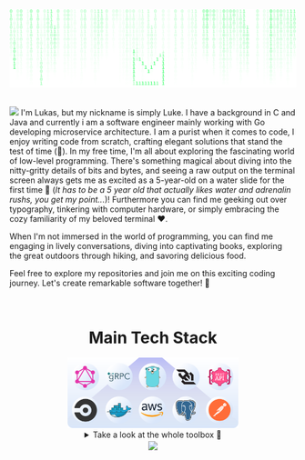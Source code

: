 <div align="center">
<img src="images/header.svg" alt="Header" />
</div>

<br>

![](https://svg-github-readme.vercel.app/api?type=animated_text&text="Hello"%20and%20"Welcome%20Stranger!"&color=00FF41&font_size=50&font_family=Open%20Sans)
I'm Lukas, but my nickname is simply Luke. I have a background in C and Java and currently i am a software engineer mainly working with Go developing microservice architecture. I am a purist when it comes to code, I enjoy writing code from scratch, crafting elegant solutions that stand the test of time (🤪).
In my free time, I'm all about exploring the fascinating world of low-level programming. There's something magical about diving into the nitty-gritty details of bits and bytes, and seeing a raw output on the terminal screen always gets me as excited as a 5-year-old on a water slide for the first time 🤩 (*It has to be a 5 year old that actually likes water and adrenalin rushs, you get my point...*)! Furthermore you can find me geeking out over typography, tinkering with computer hardware, or simply embracing the cozy familiarity of my beloved terminal ❤️.

When I'm not immersed in the world of programming, you can find me engaging in lively conversations, diving into captivating books, exploring the great outdoors through hiking, and savoring delicious food.

Feel free to explore my repositories and join me on this exciting coding journey. Let's create remarkable software together! 🚀

<br>

<div align="center">
<h1>Main Tech Stack</h1>
<div>
<img src="images/currenttechstack.svg" alt="Tech Stack" width="300px"/>
</div>

<details>
<summary>Take a look at the whole toolbox 🧰</summary>
<table>
<tr>
<td>Languages</td>
</tr>
<tr>
<td>
<a href="https://en.wikipedia.org/wiki/C_(programming_language)" title="C"><img src="https://github.com/get-icon/geticon/raw/master/icons/c.svg" alt="C" width="21px" height="21px"></a>
<a href="https://www.gnu.org/software/bash/" title="Bash"><img src="https://github.com/get-icon/geticon/raw/master/icons/bash.svg" alt="Bash" width="21px" height="21px"></a>
<a href="https://www.java.com/" title="Java"><img src="https://github.com/get-icon/geticon/raw/master/icons/java.svg" alt="Java" width="21px" height="21px"></a>
<a href="https://www.ruby-lang.org/" title="Ruby"><img src="https://github.com/get-icon/geticon/raw/master/icons/ruby.svg" alt="Ruby" width="21px" height="21px"></a>
<a href="https://developer.mozilla.org/en-US/docs/Web/JavaScript" title="JavaScript"><img src="https://github.com/get-icon/geticon/raw/master/icons/javascript.svg" alt="JavaScript" width="21px" height="21px"></a>
<a href="https://golang.org/" title="Go"><img src="https://github.com/get-icon/geticon/raw/master/icons/go.svg" alt="Go" width="21px" height="21px"></a>
<a href="https://www.lua.org/" title="Lua"><img src="https://github.com/get-icon/geticon/raw/master/icons/lua.svg" alt="Lua" width="21px" height="21px"></a>
<a href="https://ziglang.org" title="Zig"><img src="https://ziglang.org/zig-logo-light.svg" alt="Zig" width="21px" height="21px"></a>
<a href="https://www.w3.org/TR/html5/" title="HTML5"><img src="https://github.com/get-icon/geticon/raw/master/icons/html-5.svg" alt="HTML5" width="21px" height="21px"></a>
<a href="https://www.w3.org/TR/CSS/" title="CSS3"><img src="https://github.com/get-icon/geticon/raw/master/icons/css-3.svg" alt="CSS3" width="21px" height="21px"></a>
<a href="https://sass-lang.com/" title="Sass"><img src="https://github.com/get-icon/geticon/raw/master/icons/sass.svg" alt="Sass" width="21px" height="21px"></a>
<a href="https://daringfireball.net/projects/markdown/" title="Markdown"><img src="https://github.com/get-icon/geticon/raw/master/icons/markdown.svg" alt="Markdown" width="21px" height="21px"></a>
</td>
</tr>
  
<tr>
<td>AWS</td>
</tr>
<tr>
<td>
<a href="https://aws.amazon.com/s3/" title="AWS S3"><img src="https://github.com/get-icon/geticon/raw/master/icons/aws-s3.svg" alt="AWS S3" width="21px" height="21px"></a>
<a href="https://aws.amazon.com/dynamodb/" title="AWS DynamoDB"><img src="https://github.com/get-icon/geticon/raw/master/icons/aws-dynamodb.svg" alt="AWS DynamoDB" width="21px" height="21px"></a>
<a href="https://aws.amazon.com/rds/" title="AWS RDS"><img src="https://github.com/get-icon/geticon/raw/master/icons/aws-rds.svg" alt="AWS RDS" width="21px" height="21px"></a>
<a href="https://aws.amazon.com/sns/" title="AWS SNS"><img src="https://github.com/get-icon/geticon/raw/master/icons/aws-sns.svg" alt="AWS SNS" width="21px" height="21px"></a>
<a href="https://aws.amazon.com/sqs/" title="AWS SQS"><img src="https://github.com/get-icon/geticon/raw/master/icons/aws-sqs.svg" alt="AWS SQS" width="21px" height="21px"></a>
<a href="https://aws.amazon.com/lambda/" title="AWS Lambda"><img src="https://github.com/get-icon/geticon/raw/master/icons/aws-lambda.svg" alt="AWS Lambda" width="21px" height="21px"></a>
<a href="https://aws.amazon.com/cloudwatch/" title="AWS CloudWatch"><img src="https://github.com/get-icon/geticon/raw/master/icons/aws-cloudwatch.svg" alt="AWS CloudWatch" width="21px" height="21px"></a>
</td>
</tr>

<tr>
<td>Database</td>
</tr>
<tr>
<td>
<a href="https://www.postgresql.org/" title="PostgreSQL"><img src="https://github.com/get-icon/geticon/raw/master/icons/postgresql.svg" alt="PostgreSQL" width="21px" height="21px"></a>
<a href="https://dev.mysql.com/" title="MySQL"><img src="https://github.com/get-icon/geticon/raw/master/icons/mysql.svg" alt="MySQL" width="21px" height="21px"></a>
<a href="https://www.sqlite.org/" title="SQLite"><img src="https://github.com/get-icon/geticon/raw/master/icons/sqlite.svg" alt="SQLite" width="21px" height="21px"></a>
</td>
</tr>

<tr>
<td>Communication</td>
</tr>
<tr>
<td>
<a href="https://www.w3.org/2001/sw/wiki/REST" title="Rest"><img src="https://github.com/get-icon/geticon/raw/master/icons/rest.svg" alt="Rest" width="21px" height="21px"></a>
<a href="https://graphql.org/" title="GraphQL"><img src="https://github.com/get-icon/geticon/raw/master/icons/graphql.svg" alt="GraphQL" width="21px" height="21px"></a>
<a href="https://www.w3.org/TR/websockets/" title="WebSocket"><img src="https://github.com/get-icon/geticon/raw/master/icons/websocket.svg" alt="WebSocket" width="21px" height="21px"></a>
</td>
</tr>

<tr>
<td>UI/UX</td>
</tr>
<tr>
<td>
<a href="https://www.figma.com/" title="Figma"><img src="https://github.com/get-icon/geticon/raw/master/icons/figma.svg" alt="Figma" width="21px" height="21px"></a>
<a href="https://trello.com/" title="Trello"><img src="https://github.com/get-icon/geticon/raw/master/icons/trello.svg" alt="Trello" width="21px" height="21px"></a>
</td>
</tr>

<tr>
<td>General tools</td>
</tr>
<tr>
<td>
<a href="https://git-scm.com/" title="Git"><img src="https://github.com/get-icon/geticon/raw/master/icons/git-icon.svg" alt="Git" width="21px" height="21px"></a>
<a href="https://circleci.com/" title="CircleCI"><img src="https://github.com/get-icon/geticon/raw/master/icons/circleci.svg" alt="CircleCI" width="21px" height="21px"></a>
<a href="https://reactjs.org/" title="React"><img src="https://github.com/get-icon/geticon/raw/master/icons/react.svg" alt="React" width="21px" height="21px"></a>
<a href="https://prettier.io/" title="Prettier"><img src="https://github.com/get-icon/geticon/raw/master/icons/prettier.svg" alt="Prettier" width="21px" height="21px"></a>
<a href="https://curl.se/" title="Curl"><img src="https://curl.se/logo/curl-logo.svg" alt="Curl" width="21px" height="21px"></a>
<a href="https://www.getpostman.com/" title="Postman"><img src="https://github.com/get-icon/geticon/raw/master/icons/postman.svg" alt="Postman" width="21px" height="21px"></a>
<a href="https://gitup.co/" title="GitUp"><img src="https://github.com/get-icon/geticon/raw/master/icons/gitup.svg" alt="GitUp" width="21px" height="21px"></a>
<a href="https://www.docker.com/" title="docker"><img src="https://github.com/get-icon/geticon/raw/master/icons/docker-icon.svg" alt="docker" width="21px" height="21px"></a>
</td>
</tr>
</table>
</details>

<a href="https://github.com/lmllrjr">
<img align="center" src="https://github-readme-stats.vercel.app/api/top-langs/?username=lmllrjr&layout=compact&theme=graywhite&langs_count=6" />
</a>

</div>
